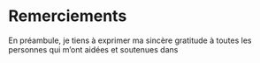 Remerciements
=============

En préambule, je tiens à exprimer ma sincère gratitude à toutes les
personnes qui m’ont aidées et soutenues dans
